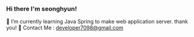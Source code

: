 ### Hi there I'm seonghyun!
🌱 I’m currently learning Java Spring to make web application server. thank you!
💬 Contact Me : developer7098@gmail.com



<!--
**seonghyun-1/seonghyun-1** is a ✨ _special_ ✨ repository because its `README.md` (this file) appears on your GitHub profile.

Here are some ideas to get you started:

- 🔭 I’m currently working on ...
- 🌱 I’m currently learning ...
- 👯 I’m looking to collaborate on ...
- 🤔 I’m looking for help with ...
- 💬 Ask me about ...
- 📫 How to reach me: ...
- 😄 Pronouns: ...
- ⚡ Fun fact: ...
-->
